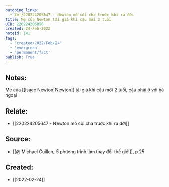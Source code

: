 ```yaml
---
outgoing_links:
  - Zet/220224205647 - Newton mồ côi cha trước khi ra đời
title: Mẹ của Newton tái giá khi cậu mới 2 tuổi
UID: 220224205856
created: 24-Feb-2022
noteid: 141
tags:
  - 'created/2022/Feb/24'
  - 'evergreen'
  - 'permanent/fact'
publish: True
---
```

## Notes:
Mẹ của [[Isaac Newton|Newton]] tái giá khi cậu mới 2 tuổi, cậu phải ở với bà ngoại

## Relate:
- [[220224205647 - Newton mồ côi cha trước khi ra đời]]

## Source:
- [[@ Michael Guillen, 5 phương trình làm thay đổi thế giới]], p.25





## Created:
- [[2022-02-24]]

